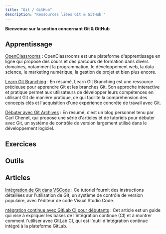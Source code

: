 ```yaml
---
title: "Git / GitHub"
description: "Ressources liées Git & GitHub "
---
```


**Bienvenue sur la section concernant Git & GitHub**


## Apprentissage

[OpenClassrooms](https://openclassrooms.com/fr/) : OpenClassrooms est une plateforme d'apprentissage en ligne qui propose des cours et des parcours de formation dans divers domaines, notamment la programmation, le développement web, la data science, le marketing numérique, la gestion de projet et bien plus encore.

[Learn Git Branching](https://learngitbranching.js.org/?locale=fr_FR) : En résumé, Learn Git Branching est une ressource précieuse pour apprendre Git et les branches Git. Son approche interactive et pratique permet aux utilisateurs de développer leurs compétences en utilisant Git de manière pratique, ce qui facilite la compréhension des concepts clés et l'acquisition d'une expérience concrète de travail avec Git.

[Débuter avec Git Archives](https://carlchenet.com/category/debuter-avec-git/) : En résumé, c'est un blog personnel tenu par Carl Chenet, qui propose une série d'articles et de tutoriels pour débuter avec Git, un système de contrôle de version largement utilisé dans le développement logiciel.

## Exercices

## Outils

## Articles

[Intégration de Git dans VSCode](https://www.digitalocean.com/community/tutorials/how-to-use-git-integration-in-visual-studio-code-fr) :  Ce tutoriel fournit des instructions détaillées sur l'utilisation de Git, un système de contrôle de version populaire, avec l'éditeur de code Visual Studio Code.

[ntégration continue avec GitLab CI pour débutants](https://lydra.fr/integration-continue-gitlab-ci-pour-debutants/) : Cet article est un guide qui vise à expliquer les bases de l'intégration continue (CI) et à montrer comment l'utiliser avec GitLab CI, qui est l'outil d'intégration continue intégré à la plateforme GitLab.


